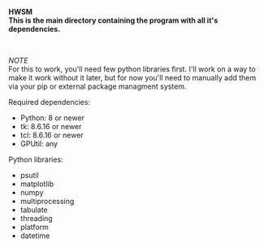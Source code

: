**HWSM**
<br>
**This is the main directory containing the program with all it's dependencies.**
<p>&nbsp;</p>

*NOTE*
<br>
For this to work, you'll need few python libraries first. I'll work on a way to make it work without it later, but for now you'll need to manually add them via your pip or external package managment system.

Required dependencies:
  - Python: 8 or newer
  - tk: 8.6.16 or newer
  - tcl: 8.6.16 or newer
  - GPUtil: any
    </p>
    
  Python libraries:
  - psutil
  - matplotlib
  - numpy
  - multiprocessing
  - tabulate
  - threading
  - platform
  - datetime
    
    
